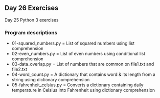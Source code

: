 ## Day 26 Exercises
Day 25 Python 3 exercises

### Program descriptions
* 01-squared_numbers.py = List of squared numbers using list comprehension
* 02-even_numbers.py = List of even numbers using conditional list comprehension
* 03-data_overlap.py = List of numbers that are common on file1.txt and file2.txt
* 04-word_count.py = A dictionary that contains word & its length from a string using dictionary comprehension
* 05-fahrenheit_celsius.py = Converts a dictionary containing daily temperature in Celsius into Fahrenheit using dictionary comprehension

